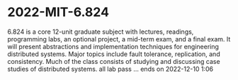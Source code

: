 # 2022-MIT-6.824
6.824 is a core 12-unit graduate subject with lectures, readings, programming labs, an optional project, a mid-term exam, and a final exam. It will present abstractions and implementation techniques for engineering distributed systems. Major topics include fault tolerance, replication, and consistency. Much of the class consists of studying and discussing case studies of distributed systems.
all lab pass ... ends on 2022-12-10 1:06
